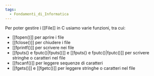 ```yaml
---
tags:
  - Fondamenti_di_Informatica
---
```


Per poter gestire i [[File]] in C usiamo varie funzioni, tra cui:
- [[fopen()]] per aprire i file
- [[fclose()]] per chiudere i file
- [[fprintf()]] per scrivere nei file
- [[fputs() e fputc()|fputs()]] e [[fputs() e fputc()|fputc()]] per scrivere stringhe o caratteri nel file
- [[fscanf()]] per leggere sequenze di caratteri 
- [[fgets()]] e  [[fgetc()]] per leggere stringhe o caratteri nel file